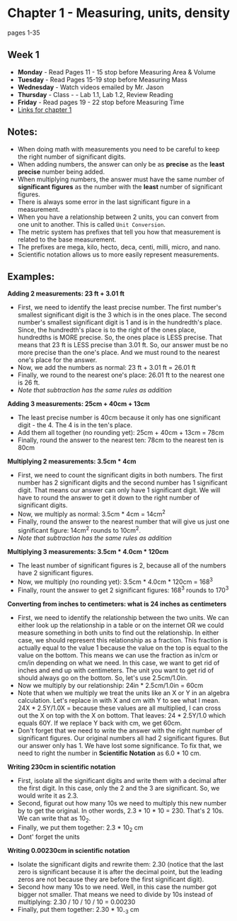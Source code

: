 # Chapter 1 - Measuring, units, density
pages 1-35

## Week 1
- **Monday** - Read Pages 11 - 15 stop before Measuring Area & Volume
- **Tuesday** - Read Pages 15-19 stop before Measuring Mass
- **Wednesday** - Watch videos emailed by Mr. Jason
- **Thursday** - Class - - Lab 1.1, Lab 1.2, Review Reading
- **Friday** - Read pages 19 - 22 stop before Measuring Time
- [Links for chapter 1](https://bereanbuilders.com/ecomm/online-content/discovering-design-with-chemistry/ddc-chapter-1/)

## Notes:
- When doing math with measurements you need to be careful to keep the right number of significant digits.
- When adding numbers, the answer can only be as **precise** as the **least precise** number being added.
- When multiplying numbers, the answer must have the same number of **significant figures** as the number with the **least** number of significant figures.
- There is always some error in the last significant figure in a measurement.
- When you have a relationship between 2 units, you can convert from one unit to another. This is called `Unit Conversion`.
- The metric system has prefixes that tell you how that measurement is related to the base measurement.
- The prefixes are mega, kilo, hecto, deca, centi, milli, micro, and nano.
- Scientific notation allows us to more easily represent measurements. 

## Examples:
**Adding 2 measurements: 23 ft + 3.01 ft**
- First, we need to identify the least precise number. The first number's smallest significant digit is the 3 which is in the ones place. The second number's smallest significant digit is 1 and is in the hundredth's place. Since, the hundredth's place is to the right of the ones place, hundredths is MORE precise. So, the ones place is LESS precise. That means that 23 ft is LESS precise than 3.01 ft. So, our answer must be no more precise than the one's place. And we must round to the nearest one's place for the answer. 
- Now, we add the numbers as normal: 23 ft + 3.01 ft = 26.01 ft
- Finally, we round to the nearest one's place: 26.01 ft to the nearest one is 26 ft. 
- *Note that subtraction has the same rules as addition*

**Adding 3 measurements: 25cm + 40cm + 13cm**
- The least precise number is 40cm because it only has one significant digit - the 4. The 4 is in the ten's place.
- Add them all together (no rounding yet): 25cm + 40cm + 13cm = 78cm
- Finally, round the answer to the nearest ten: 78cm to the nearest ten is 80cm

**Multiplying 2 measurements: 3.5cm * 4cm**
- First, we need to count the significant digits in both numbers. The first number has 2 significant digits and the second number has 1 significant digit. That means our answer can only have 1 significant digit. We will have to round the answer to get it down to the right number of significant digits.
- Now, we multiply as normal: 3.5cm * 4cm = 14cm<sup>2</sup>
- Finally, round the answer to the nearest number that will give us just one significant figure: 14cm<sup>2</sup> rounds to  10cm<sup>2</sup>.
- *Note that subtraction has the same rules as addition*

**Multiplying 3 measurements: 3.5cm * 4.0cm * 120cm**
- The least number of significant figures is 2, because all of the numbers have 2 significant figures.
- Now, we multiply (no rounding yet): 3.5cm * 4.0cm * 120cm = 168<sup>3</sup>
- Finally, rount the answer to get 2 significant figures: 168<sup>3</sup> rounds to 170<sup>3</sup>

**Converting from inches to centimeters: what is 24 inches as centimeters**
- First, we need to identify the relationship between the two units. We can either look up the relationship in a table or on the internet OR we could measure something in both units to find out the relationship. In either case, we should represent this relationship as a fraction. This fraction is actually equal to the value 1 because the value on the top is equal to the value on the bottom. This means we can use the fraction as in/cm or cm/in depending on what we need. In this case, we want to get rid of inches and end up with centimeters. The unit you want to get rid of should always go on the bottom. So, let's use 2.5cm/1.0in.
- Now we multiply by our relationship: 24in * 2.5cm/1.0in = 60cm
- Note that when we multiply we treat the units like an X or Y in an algebra calculation. Let's replace in with X and cm with Y to see what I mean. 24X * 2.5Y/1.0X = because these values are all multiplied, I can cross out the X on top with the X on bottom. That leaves: 24 * 2.5Y/1.0 which equals 60Y. If we replace Y back with cm, we get 60cm.
- Don't forget that we need to write the answer with the right number of significant figures. Our original numbers all had 2 significant figures. But our answer only has 1. We have lost some significance. To fix that, we need to right the number in **Scientific Notation** as 6.0 * 10 cm.

**Writing 230cm in scientific notation**
- First, isolate all the significant digits and write them with a decimal after the first digit. In this case, only the 2 and the 3 are significant. So, we would write it as 2.3.
- Second, figurat out how many 10s we need to multiply this new number by to get the original. In other words, 2.3 * 10 * 10 = 230. That's 2 10s. We can write that as 10<sub>2</sub>.
- Finally, we put them together: 2.3 * 10<sub>2</sub> cm
- Dont' forget the units

**Writing 0.00230cm in scientific notation**
- Isolate the significant digits and rewrite them: 2.30 (notice that the last zero is significant because it is after the decimal point, but the leading zeros are not because they are before the first significant digit).
- Second how many 10s to we need. Well, in this case the number got bigger not smaller. That means we need to divide by 10s instead of multiplying: 2.30 / 10 / 10 / 10 = 0.00230
- Finally, put them together: 2.30 * 10<sub>-3</sub> cm
